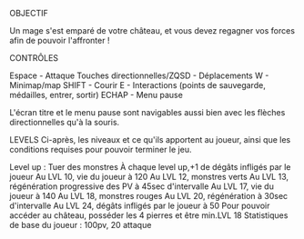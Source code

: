 ﻿OBJECTIF


Un mage s'est emparé de votre château, et vous devez regagner vos forces afin de pouvoir l'affronter ! 


CONTRÔLES


Espace - Attaque
Touches directionnelles/ZQSD - Déplacements
W - Minimap/map
SHIFT - Courir
E - Interactions (points de sauvegarde, médailles, entrer, sortir)
ECHAP - Menu pause


L'écran titre et le menu pause sont navigables aussi bien avec les flèches directionnelles qu'à la souris.


LEVELS
Ci-après, les niveaux et ce qu'ils apportent au joueur, ainsi que les conditions requises pour pouvoir terminer le jeu.


Level up : Tuer des monstres
 À chaque level up,+1 de dégâts infligés par le joueur
Au LVL 10, vie du joueur à 120
Au LVL 12, monstres verts
Au LVL 13, régénération progressive des PV à 45sec d'intervalle
Au LVL 17, vie du joueur à 140
Au LVL 18, monstres rouges
Au LVL 20, régénération à 30sec d'intervalle
Au LVL 24, dégâts infligés par le joueur à 50
Pour pouvoir accéder au château, posséder les 4 pierres et être min.LVL 18
Statistiques de base du joueur : 100pv, 20 attaque
